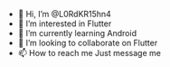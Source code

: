 - 👋 Hi, I’m @L0RdKR15hn4
- 👀 I’m interested in Flutter
- 🌱 I’m currently learning Android
- 💞️ I’m looking to collaborate on Flutter
- 📫 How to reach me Just message me

<!---
L0RdKR15hn4/L0RdKR15hn4 is a ✨ special ✨ repository because its `README.md` (this file) appears on your GitHub profile.
You can click the Preview link to take a look at your changes.
--->

